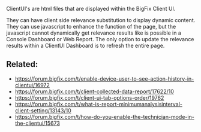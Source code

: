 
ClientUI's are html files that are displayed within the BigFix Client UI. 

They can have client side relevance substitution to display dynamic content. They can use javascript to enhance the function of the page, but the javascript cannot dynamically get relevance results like is possible in a Console Dashboard or Web Report. The only option to update the relevance results within a ClientUI Dashboard is to refresh the entire page.

## Related:

- https://forum.bigfix.com/t/enable-device-user-to-see-action-history-in-clientui/16972
- https://forum.bigfix.com/t/client-collected-data-report/17622/10
- https://forum.bigfix.com/t/client-ui-tab-options-order/19762
- https://forum.bigfix.com/t/what-is-report-minimumanalysisinterval-client-setting/13143/10
- https://forum.bigfix.com/t/how-do-you-enable-the-technician-mode-in-the-clientui/15673
